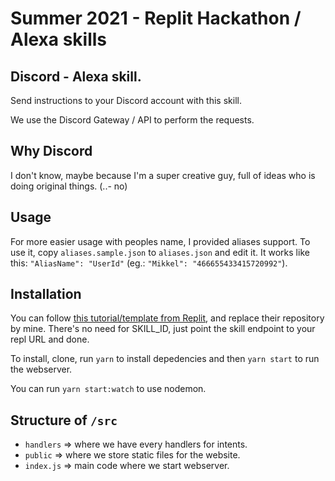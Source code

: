 # Summer 2021 - Replit Hackathon / Alexa skills

## Discord - Alexa skill.

Send instructions to your Discord account with this skill.

We use the Discord Gateway / API to perform the requests.

## Why Discord

I don't know, maybe because I'm a super creative guy, full of ideas who is doing original things. (..- no)

## Usage

For more easier usage with peoples name,
I provided aliases support. To use it, copy `aliases.sample.json`
to `aliases.json` and edit it. It works like this:
`"AliasName": "UserId"`
(eg.: `"Mikkel": "466655433415720992"`).

## Installation

You can follow [this tutorial/template from Replit](https://blog.replit.com/replexa), and replace their repository by mine.
There's no need for SKILL_ID, just point the skill endpoint
to your repl URL and done.

To install, clone, run `yarn` to install depedencies
and then `yarn start` to run the webserver.

You can run `yarn start:watch` to use nodemon.

## Structure of `/src`

- `handlers` => where we have every handlers for intents.
- `public` => where we store static files for the website.
- `index.js` => main code where we start webserver.
